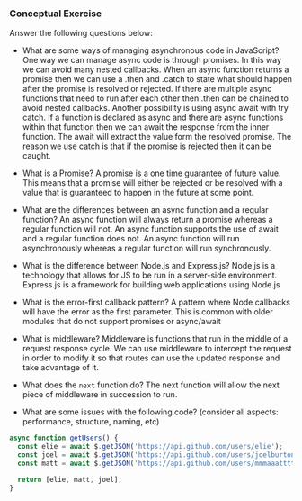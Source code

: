 ### Conceptual Exercise

Answer the following questions below:

- What are some ways of managing asynchronous code in JavaScript?
One way we can manage async code is through promises. In this way we can avoid many
nested callbacks. When an async function returns a promise then we can use a .then and 
.catch to state what should happen after the promise is resolved or rejected. If there
are multiple async functions that need to run after each other then .then can be chained
to avoid nested callbacks. Another possibility is using async await with try catch.
If a function is declared as async and there are async functions within that function
then we can await the response from the inner function. The await will extract the value
form the resolved promise. The reason we use catch is that if the promise is rejected
then it can be caught.

- What is a Promise?
A promise is a one time guarantee of future value. This means that a promise will
either be rejected or be resolved with a value that is guaranteed to happen in the
future at some point.


- What are the differences between an async function and a regular function?
An async function will always return a promise whereas a regular function will not.
An async function supports the use of await and a regular function does not. An async
function will run asynchronously whereas a regular function will run synchronously.


- What is the difference between Node.js and Express.js?
Node.js is a technology that allows for JS to be run in a server-side environment.
Express.js is a framework for building web applications using Node.js


- What is the error-first callback pattern?
A pattern where Node callbacks will have the error as the first parameter. This is
common with older modules that do not support promises or async/await


- What is middleware?
Middleware is functions that run in the middle of a request response cycle.
We can use middleware to intercept the request in order to modify it so that routes
can use the updated response and take advantage of it.

- What does the `next` function do?
The next function will allow the next piece of middleware in succession to run.


- What are some issues with the following code? (consider all aspects: performance, structure, naming, etc)

```js
async function getUsers() {
  const elie = await $.getJSON('https://api.github.com/users/elie');
  const joel = await $.getJSON('https://api.github.com/users/joelburton');
  const matt = await $.getJSON('https://api.github.com/users/mmmaaatttttt');

  return [elie, matt, joel];
}
```
